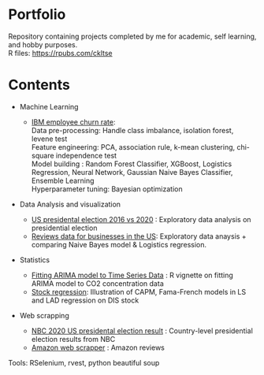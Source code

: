 # Portfolio
Repository containing projects completed by me for academic, self learning, and hobby purposes. \
R files: https://rpubs.com/ckltse

# Contents
* Machine Learning 
  * [IBM employee churn rate](): \
  Data pre-processing: Handle class imbalance, isolation forest, levene test \
  Feature engineering: PCA, association rule, k-mean clustering, chi-square independence test \
  Model building : Random Forest Classifier, XGBoost, Logistics Regression, Neural Network, Gaussian Naive Bayes Classifier, Ensemble Learning \
  Hyperparameter tuning: Bayesian optimization 
  

* Data Analysis and visualization
  * [US presidental election 2016 vs 2020](https://rpubs.com/ckltse/810034) : Exploratory data analysis on presidential election 
  * [Reviews data for businesses in the US](https://github.com/charlottetse33/portfolio/blob/main/US%20business%20reviews/Data_mining_review.ipynb): Exploratory data anaysis + comparing Naive Bayes model & Logistics regression. 
 
* Statistics
  * [Fitting ARIMA model to Time Series Data](https://rpubs.com/ckltse/810035) : R vignette on fitting ARIMA model to CO2 concentration data 
  * [Stock regression](https://rpubs.com/ckltse/810395): Illustration of CAPM, Fama-French models in LS and LAD regression on DIS stock

* Web scrapping 
  * [NBC 2020 US presidental election result](https://github.com/charlottetse33/portfolio/blob/main/NBC%20US%20election/web%20scrapping.R) : Country-level presidential election results from NBC 
  * [Amazon web scrapper](https://github.com/charlottetse33/portfolio/blob/main/Amazon%20web%20scrapping/Web_scrapper%20-%20Amazon%20reviews.py) : Amazon reviews 

 Tools: RSelenium, rvest, python beautiful soup



